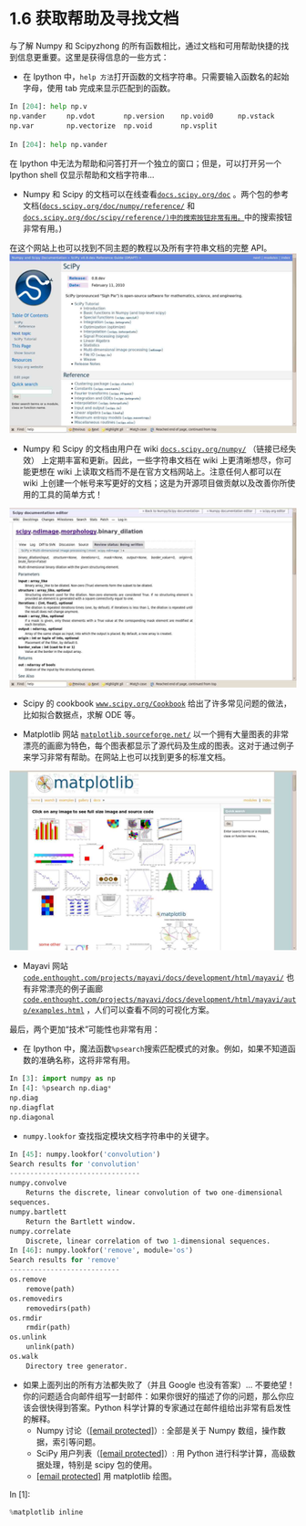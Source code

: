 # 1.6 获取帮助及寻找文档

与了解 Numpy 和 Scipyzhong 的所有函数相比，通过文档和可用帮助快捷的找到信息更重要。这里是获得信息的一些方式：

*   在 Ipython 中，`help 方法`打开函数的文档字符串。只需要输入函数名的起始字母，使用 tab 完成来显示匹配到的函数。

```py
In [204]: help np.v
np.vander     np.vdot       np.version    np.void0      np.vstack
np.var        np.vectorize  np.void       np.vsplit

In [204]: help np.vander 
```

在 Ipython 中无法为帮助和问答打开一个独立的窗口；但是，可以打开另一个 Ipython shell 仅显示帮助和文档字符串...

*   Numpy 和 Scipy 的文档可以在线查看[`docs.scipy.org/doc`](http://docs.scipy.org/doc) 。两个包的参考文档([`docs.scipy.org/doc/numpy/reference/`](http://docs.scipy.org/doc/numpy/reference/) 和 [`docs.scipy.org/doc/scipy/reference/)中的搜索按钮非常有用。`](http://docs.scipy.org/doc/scipy/reference/)中的搜索按钮非常有用。)

在这个网站上也可以找到不同主题的教程以及所有字符串文档的完整 API。 ![](img/85790dcc.jpg)

*   Numpy 和 Scipy 的文档由用户在 wiki [`docs.scipy.org/numpy/`](http://docs.scipy.org/numpy/) （链接已经失效） 上定期丰富和更新。因此，一些字符串文档在 wiki 上更清晰想尽，你可能更想在 wiki 上读取文档而不是在官方文档网站上。注意任何人都可以在 wiki 上创建一个帐号来写更好的文档；这是为开源项目做贡献以及改善你所使用的工具的简单方式！

![](img/784b7266.jpg)

*   Scipy 的 cookbook [`www.scipy.org/Cookbook`](http://www.scipy.org/Cookbook) 给出了许多常见问题的做法，比如拟合数据点，求解 ODE 等。

*   Matplotlib 网站 [`matplotlib.sourceforge.net/`](http://matplotlib.sourceforge.net/) 以一个拥有大量图表的非常漂亮的画廊为特色，每个图表都显示了源代码及生成的图表。这对于通过例子来学习非常有帮助。在网站上也可以找到更多的标准文档。

![](img/be94a611.jpg)

*   Mayavi 网站 [`code.enthought.com/projects/mayavi/docs/development/html/mayavi/`](http://code.enthought.com/projects/mayavi/docs/development/html/mayavi/) 也有非常漂亮的例子画廊 [`code.enthought.com/projects/mayavi/docs/development/html/mayavi/auto/examples.html`](http://code.enthought.com/projects/mayavi/docs/development/html/mayavi/auto/examples.html) ，人们可以查看不同的可视化方案。

最后，两个更加“技术”可能性也非常有用：

*   在 Ipython 中，魔法函数`%psearch`搜索匹配模式的对象。例如，如果不知道函数的准确名称，这将非常有用。

```py
In [3]: import numpy as np
In [4]: %psearch np.diag*
np.diag
np.diagflat
np.diagonal 
```

*   `numpy.lookfor` 查找指定模块文档字符串中的关键字。

```py
In [45]: numpy.lookfor('convolution')
Search results for 'convolution'
--------------------------------
numpy.convolve
    Returns the discrete, linear convolution of two one-dimensional
sequences.
numpy.bartlett
    Return the Bartlett window.
numpy.correlate
    Discrete, linear correlation of two 1-dimensional sequences.
In [46]: numpy.lookfor('remove', module='os')
Search results for 'remove'
---------------------------
os.remove
    remove(path)
os.removedirs
    removedirs(path)
os.rmdir
    rmdir(path)
os.unlink
    unlink(path)
os.walk
    Directory tree generator. 
```

*   如果上面列出的所有方法都失败了（并且 Google 也没有答案）... 不要绝望！你的问题适合向邮件组写一封邮件：如果你很好的描述了你的问题，那么你应该会很快得到答案。Python 科学计算的专家通过在邮件组给出非常有启发性的解释。
    *   Numpy 讨论（[[email protected]](cdn-cgi/l/email-protection)）: 全部是关于 Numpy 数组，操作数据，索引等问题。
    *   SciPy 用户列表（[[email protected]](cdn-cgi/l/email-protection)）: 用 Python 进行科学计算，高级数据处理，特别是 scipy 包的使用。
    *   [[email protected]](matplotlib-users@lists.sourceforge.net) 用 matplotlib 绘图。

In [1]:

```py
%matplotlib inline 
```